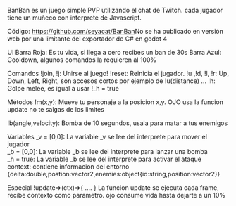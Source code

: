BanBan es un juego simple PVP utilizando el chat de Twitch.  cada jugador tiene un muñeco con interprete de Javascript.

Código:
https://github.com/seyacat/BanBan​
No se ha publicado en versión web por una limitante del exportador de C# en godot 4

UI
Barra Roja: Es tu vida, si llega a cero recibes un ban de 30s
Barra Azul: Cooldown, algunos comandos la requieren al 100%

Comandos
!join, !j: Unirse al juego!
!reset: Reinicia el jugador.
!u ,!d, !l, !r: Up, Down, Left, Right, son accesos cortos por ejemplo de  !u(distance) ...
!h: Golpe melee, es igual a usar !_h = true

Métodos
!m(x,y): Mueve tu personaje a la posicion x,y. OJO usa la funcion update no te salgas de los limites

!b(angle,velocity): Bomba de 10 segundos, usala para matar a tus enemigos

Variables
_v = [0,0]: La variable _v se lee del interprete para mover el jugador<br>
_b = [0,0]: La variable _b se lee del interprete para lanzar una bomba<br>
_h = true: La variable _b se lee del interprete para activar el ataque<br>
context: contiene informacion del entorno<br>
{delta:double,postion:vector2,enemies:object{id:string,position:vector2}}<br>

Especial
!update=>(ctx)=>{ .... } La funcion update se ejecuta cada frame, recibe contexto como parametro. ojo consume vida hasta dejarte a un 10%


